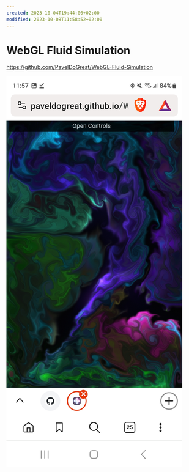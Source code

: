 ```yaml
---
created: 2023-10-04T19:44:06+02:00
modified: 2023-10-08T11:58:52+02:00
---
```


# WebGL Fluid Simulation

https://github.com/PavelDoGreat/WebGL-Fluid-Simulation

![Image](../_asset/d07f553422e2d5b9e501519391419503.jpg)
